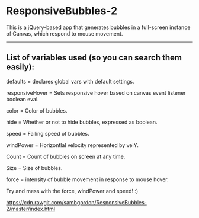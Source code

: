 # ResponsiveBubbles-2
This is a jQuery-based app that generates bubbles in a full-screen instance of Canvas, which respond to mouse movement.

__________


## List of variables used (so you can search them easily):
defaults = declares global vars with default settings.

responsiveHover = Sets responsive hover based on canvas event listener boolean eval.

color = Color of bubbles.

hide = Whether or not to hide bubbles, expressed as boolean.

speed = Falling speed of bubbles.

windPower = Horizontlal velocity represented by velY.

Count = Count of bubbles on screen at any time.

Size = Size of bubbles.

force = intensity of bubble movement in response to mouse hover.

Try and mess with the force, windPower and speed! :)

https://cdn.rawgit.com/sambgordon/ResponsiveBubbles-2/master/index.html
